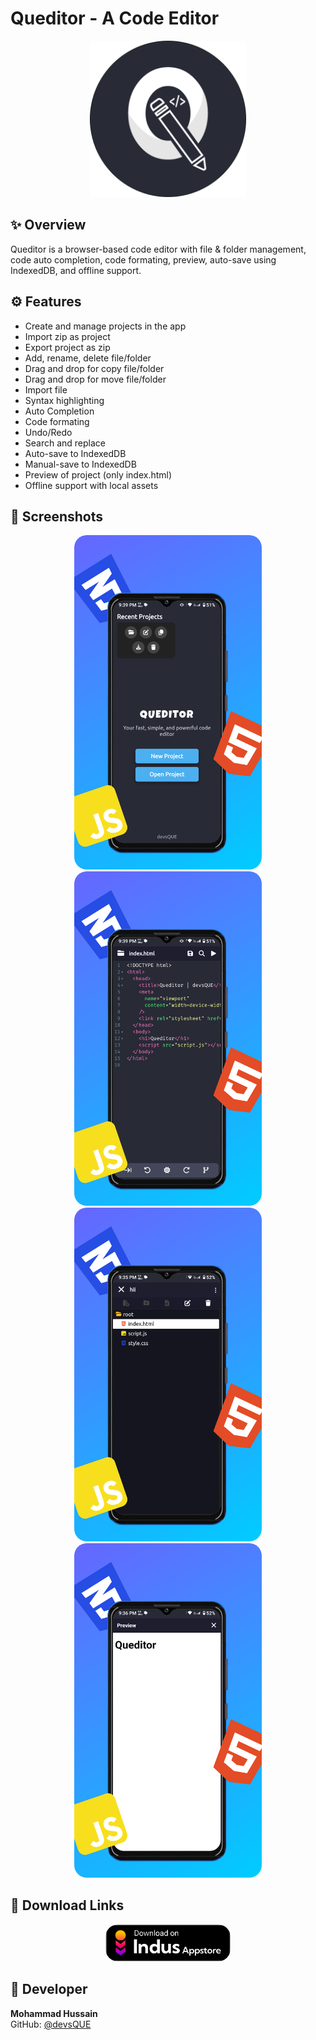 # Queditor - A Code Editor

<p align="center">
  <img src='assets/images/logo.png' width='250'>
</p>

## ✨ Overview 
Queditor is a browser-based code editor with file & folder management, code auto completion, code formating, preview, auto-save using IndexedDB, and offline support.

## ⚙️ Features
- Create and manage projects in the app
- Import zip as project
- Export project as zip
- Add, rename, delete file/folder
- Drag and drop for copy file/folder
- Drag and drop for move file/folder
- Import file
- Syntax highlighting
- Auto Completion
- Code formating
- Undo/Redo
- Search and replace
- Auto-save to IndexedDB
- Manual-save to IndexedDB
- Preview of project (only index.html)
- Offline support with local assets

## 📸 Screenshots

<!-- Portrait Screenshots -->
<p align="center">
  <img src="assets/screenshots/home_port.png" alt="Queditor – Home page (portrait view)" width="300" style="margin: 0 10px; border-radius: 20px;">
  <img src="assets/screenshots/editor_port.png" alt="Queditor – Editor view (portrait view)" width="300" style="margin: 0 10px; border-radius: 20px;">
  <img src="assets/screenshots/filemanager_port.png" alt="Queditor – File manager (portrait view)" width="300" style="margin: 0 10px; border-radius: 20px;">
  <img src="assets/screenshots/preview_port.png" alt="Queditor – Live preview (portrait view)" width="300" style="margin: 0 10px; border-radius: 20px;">
</p>

## 🔗 Download Links
<!-- Download Links -->
<p align="center">
  <a href="https://www.indusappstore.com/apps/tools/queditor/com.devsque.queditor?page=details&id=com.devsque.queditor" target="_blank">
    <img src="assets/images/badges/indus.png" alt="Available on Indus appstore" width="200" style="margin: 0 10px; border-radius: 20px;">
  </a>
  <!-- <a href="#" target="_blank">
    <img src="assets/images/badges/play.svg" alt="Get it on Playstore" width="200" style="margin: 0 10px; border-radius: 20px;">
  </a>
  <a href="#" target="_blank">
    <img src="assets/images/badges/appstore.svg" alt="Download on App store" width="200" style="margin: 0 10px; border-radius: 20px;">
  </a> -->
</p>



## 👤 Developer
**Mohammad Hussain**  
GitHub: [@devsQUE](https://github.com/devsQUE)
